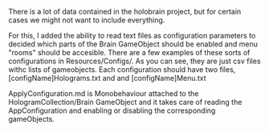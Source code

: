 There is a lot of data contained in the holobrain project, but for certain cases we might not want to include everything.

For this, I added the ability to read text files as configuration parameters to decided which parts of the Brain GameObject should be enabled and menu "rooms" should be accesible. There are a few examples of these sorts of configurations in Resources/Configs/. As you can see, they are just csv files withc lists of gameobjects. Each configuration should have two files, [configName]Holograms.txt and and [configName]Menu.txt

ApplyConfiguration.md is Monobehaviour attached to the HologramCollection/Brain GameObject and it takes care of reading the AppConfiguration and enabling or disabling the corresponding gameObjects.
